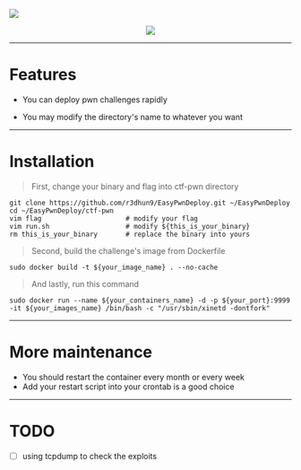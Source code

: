![](https://i.imgur.com/3L9cpJv.png)

<div align="center">
<a href="https://www.facebook.com/philip.chen.581"><img src="https://img.shields.io/badge/author-Redhung-green"></a>
</div>

---

# Features
* You can deploy pwn challenges rapidly

* You may modify the directory's name to whatever you want

---

# Installation
> First, change your binary and flag into ctf-pwn directory

```bash=
git clone https://github.com/r3dhun9/EasyPwnDeploy.git ~/EasyPwnDeploy
cd ~/EasyPwnDeploy/ctf-pwn
vim flag                     # modify your flag
vim run.sh                   # modify ${this_is_your_binary}
rm this_is_your_binary       # replace the binary into yours
```

> Second, build the challenge's image from Dockerfile

```dockerfile=
sudo docker build -t ${your_image_name} . --no-cache
```

> And lastly, run this command

```bash=
sudo docker run --name ${your_containers_name} -d -p ${your_port}:9999 -it ${your_images_name} /bin/bash -c "/usr/sbin/xinetd -dontfork"
```

---

# More maintenance
* You should restart the container every month or every week
* Add your restart script into your crontab is a good choice

---

# TODO
- [ ] using tcpdump to check the exploits
